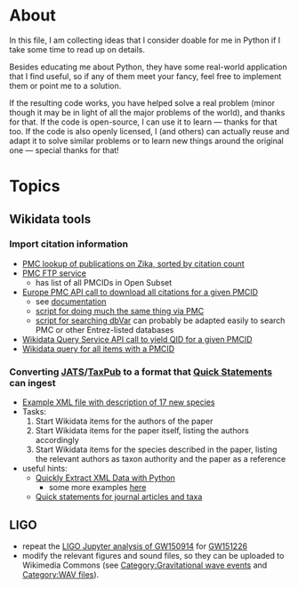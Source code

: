 # About
In this file, I am collecting ideas that I consider doable for me in Python if I take some time to read up on details. 

Besides educating me about Python, they have some real-world application that I find useful, so if any of them meet your fancy, feel free to implement them or point me to a solution. 

If the resulting code works, you have helped solve a real problem (minor though it may be in light of all the major problems of the world), and thanks for that. If the code is open-source, I can use it to learn &mdash; thanks for that too. If the code is also openly licensed, I (and others) can actually reuse and adapt it to solve similar problems or to learn new things around the original one &mdash; special thanks for that!

# Topics
## Wikidata tools
### Import citation information
* [PMC lookup of publications on Zika, sorted by citation count](http://www.ebi.ac.uk/europepmc/webservices/rest/search?query=zika%20sort_cited:y)
* [PMC FTP service](https://www.ncbi.nlm.nih.gov/pmc/tools/ftp/)
   * has list of all PMCIDs in Open Subset
* [Europe PMC API call to download all citations for a given PMCID](http://www.ebi.ac.uk/europepmc/webservices/rest/PMC/PMC109351/citations/1/287/xml)
   * see [documentation](http://europepmc.org/RestfulWebService#cites)
   * [script for doing much the same thing via PMC](https://gist.github.com/mcfrank/c1ec74df1427278cbe53)
   * [script for searching dbVar](https://www.ncbi.nlm.nih.gov/dbvar/content/tools/entrez/) can probably be adapted easily to search PMC or other Entrez-listed databases
* [Wikidata Query Service API call to yield QID for a given PMCID](https://wdq.wmflabs.org/api?q=string%5B932:%22109351%22%5D)
* [Wikidata query for all items with a PMCID](https://query.wikidata.org/#SELECT%20%3Fitem%20%3Fpmcid%20WHERE%20%7B%0A%20%20%3Fitem%20wdt%3AP932%20%3Fpmcid%20.%0A%7D%20)

### Converting [JATS](http://jats.nlm.nih.gov/)/[TaxPub](https://github.com/tcatapano/TaxPub) to a format that [Quick Statements](http://tools.wmflabs.org/wikidata-todo/quick_statements.php) can ingest
* [Example XML file with description of 17 new species](http://phytokeys.pensoft.net/lib/ajax_srv/article_elements_srv.php?action=download_xml&item_id=5203)
* Tasks:
  1. Start Wikidata items for the authors of the paper
  1. Start Wikidata items for the paper itself, listing the authors accordingly
  1. Start Wikidata items for the species described in the paper, listing the relevant authors as taxon authority and the paper as a reference
* useful hints:
   * [Quickly Extract XML Data with Python](http://www.rdegges.com/quickly-extract-xml-data-with-python/)
     * some more examples [here](http://stackoverflow.com/questions/7691514/extracting-text-from-xml-using-python)
   * [Quick statements for journal articles and taxa](https://www.wikidata.org/wiki/User:Daniel_Mietchen/Quick_statements)

## LIGO
* repeat the [LIGO Jupyter analysis of GW150914](https://twitter.com/KyleCranmer/status/698240530900193282) for [GW151226](https://en.wikipedia.org/wiki/GW151226)
* modify the relevant figures and sound files, so they can be uploaded to Wikimedia Commons (see [Category:Gravitational wave events](https://commons.wikimedia.org/wiki/Category:Gravitational_wave_events) and [Category:WAV files](https://commons.wikimedia.org/wiki/Category:WAV_files)).
